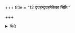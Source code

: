 +++
title = "12 द्व्यहन्द्व्यहमेकैका चितिः"

+++

<details><summary>थिते</summary>

द्व्यहन्द्व्यहमेकैका चितिः १२
</details>
